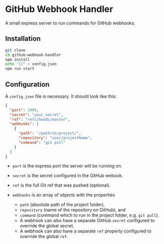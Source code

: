 # GitHub Webhook Handler

A small express server to run commands for GitHub webhooks.

## Installation

```bash
git clone
cd github-webhook-handler
npm install
echo "{}" > config.json
npm run start
```

## Configuration

A `config.json` file is necessary. It should look like this:

```json
{
  "port": 2999,
  "secret": "your_secret",
  "ref": "refs/heads/master",
  "webhooks": [
    {
      "path": "/path/to/project/",
      "repository": "user/projectName",
      "command": "git pull"
    }
  ]
}
```

- `port` is the express port the server will be running on.
- `secret` is the secret configured in the GitHub webook.
- `ref` is the full Git ref that was pushed (optional).

- `webhooks` is an array of objects with the properties
  - `path` (absolute path of the project folder),
  - `repository` (name of the repository on GitHub), and
  - `command` (command which to run in the project folder, e.g. `git pull`).
  - A webhook can also have a separate GitHub `secret` configured to override the global secret.
  - A webhook can also have a separate `ref` property configured to override the global `ref`.
